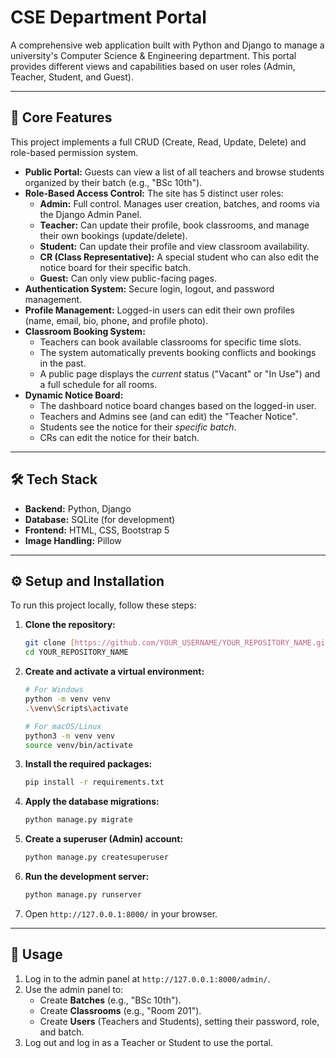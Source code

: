# CSE Department Portal

A comprehensive web application built with Python and Django to manage a university's Computer Science & Engineering department. This portal provides different views and capabilities based on user roles (Admin, Teacher, Student, and Guest).

---

## 🚀 Core Features

This project implements a full CRUD (Create, Read, Update, Delete) and role-based permission system.

* **Public Portal:** Guests can view a list of all teachers and browse students organized by their batch (e.g., "BSc 10th").
* **Role-Based Access Control:** The site has 5 distinct user roles:
    * **Admin:** Full control. Manages user creation, batches, and rooms via the Django Admin Panel.
    * **Teacher:** Can update their profile, book classrooms, and manage their own bookings (update/delete).
    * **Student:** Can update their profile and view classroom availability.
    * **CR (Class Representative):** A special student who can also edit the notice board for their specific batch.
    * **Guest:** Can only view public-facing pages.
* **Authentication System:** Secure login, logout, and password management.
* **Profile Management:** Logged-in users can edit their own profiles (name, email, bio, phone, and profile photo).
* **Classroom Booking System:**
    * Teachers can book available classrooms for specific time slots.
    * The system automatically prevents booking conflicts and bookings in the past.
    * A public page displays the *current* status ("Vacant" or "In Use") and a full schedule for all rooms.
* **Dynamic Notice Board:**
    * The dashboard notice board changes based on the logged-in user.
    * Teachers and Admins see (and can edit) the "Teacher Notice".
    * Students see the notice for their *specific batch*.
    * CRs can edit the notice for their batch.

---

## 🛠️ Tech Stack

* **Backend:** Python, Django
* **Database:** SQLite (for development)
* **Frontend:** HTML, CSS, Bootstrap 5
* **Image Handling:** Pillow

---

## ⚙️ Setup and Installation

To run this project locally, follow these steps:

1.  **Clone the repository:**
    ```bash
    git clone [https://github.com/YOUR_USERNAME/YOUR_REPOSITORY_NAME.git](https://github.com/YOUR_USERNAME/YOUR_REPOSITORY_NAME.git)
    cd YOUR_REPOSITORY_NAME
    ```

2.  **Create and activate a virtual environment:**
    ```bash
    # For Windows
    python -m venv venv
    .\venv\Scripts\activate
    
    # For macOS/Linux
    python3 -m venv venv
    source venv/bin/activate
    ```

3.  **Install the required packages:**
    ```bash
    pip install -r requirements.txt
    ```

4.  **Apply the database migrations:**
    ```bash
    python manage.py migrate
    ```

5.  **Create a superuser (Admin) account:**
    ```bash
    python manage.py createsuperuser
    ```

6.  **Run the development server:**
    ```bash
    python manage.py runserver
    ```

7.  Open `http://127.0.0.1:8000/` in your browser.

---

## 📖 Usage

1.  Log in to the admin panel at `http://127.0.0.1:8000/admin/`.
2.  Use the admin panel to:
    * Create **Batches** (e.g., "BSc 10th").
    * Create **Classrooms** (e.g., "Room 201").
    * Create **Users** (Teachers and Students), setting their password, role, and batch.
3.  Log out and log in as a Teacher or Student to use the portal.